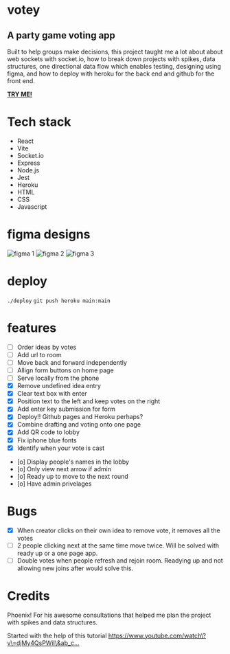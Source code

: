 # votey
## A party game voting app

Built to help groups make decisions, this project taught me a lot about about web sockets with socket.io, how to break down projects with spikes, data structures, one directional data flow which enables testing, designing using figma, and how to deploy with heroku for the back end and github for the front end.

[**TRY ME!**](https://ljsimpkin.github.io/votey/)


# Tech stack

- React
- Vite
- Socket.io
- Express
- Node.js
- Jest
- Heroku
- HTML
- CSS
- Javascript

# figma designs
![figma 1](./client/public/figma%201.png)
![figma 2](./client/public/figma%202.png)
![figma 3](./client/public/figma%203.png)

# deploy
`./deploy`
`git push heroku main:main`

# features

- [ ] Order ideas by votes
- [ ] Add url to room
- [ ] Move back and forward independently
- [ ] Allign form buttons on home page
- [ ] Serve locally from the phone
- [x] Remove undefined idea entry
- [x] Clear text box with enter
- [x] Position text to the left and keep votes on the right
- [x] Add enter key submission for form
- [x] Deploy!! Github pages and Heroku perhaps?
- [x] Combine drafting and voting onto one page
- [x] Add QR code to lobby
- [x] Fix iphone blue fonts
- [x] Identify when your vote is cast

- [o] Display people's names in the lobby
- [o] Only view next arrow if admin
- [o] Ready up to move to the next round
- [o] Have admin privelages

# Bugs

- [x] When creator clicks on their own idea to remove vote, it removes all the votes
- [ ] 2 people clicking next at the same time move twice. Will be solved with ready up or a one page app.
- [ ] Double votes when people refresh and rejoin room. Readying up and not allowing new joins after would solve this.

# Credits

Phoenix! For his awesome consultations that helped me plan the project with spikes and data structures. 

Started with the help of this tutorial
https://www.youtube.com/watch\?v\=djMy4QsPWiI\&ab_c…